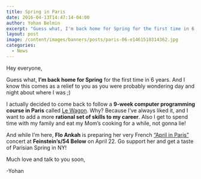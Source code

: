 ```yaml
---
title: Spring in Paris
date: 2016-04-13T14:47:14-04:00
author: Yohan Belmin
excerpt: "Guess what, I'm back home for Spring for the first time in 6 years. And I know this comes as a relief to you as you were probably wondering day and night about where I was ;) I actually decided to come back to follow a 9-week computer programming course in Paris called Le Wagon."
layout: post
image: /content/images/banners/posts/paris-06-e1461510314362.jpg
categories:
  - News
---
```

Hey everyone,

Guess what, **I&#8217;m back home for Spring** for the first time in 6 years. And I know this comes as a relief to you as you were probably wondering day and night about where I was ;)

I actually decided to come back to follow a **9-week computer programming course in Paris** called <a href="https://www.lewagon.com/" target="_blank">Le Wagon</a>. Why? Because I&#8217;ve always liked it, and I want to add a more **rational set of skills to my career**. Also I get to spend time with my family and eat my Mom&#8217;s cooking for a while, not gonna lie!

And while I&#8217;m here, **Flo Ankah** is preparing her very French <a href="http://www.broadwayworld.com/cabaret/article/French-Singer-Floanne-to-Bring-APRIL-IN-PARIS-to-Feinsteins54-Below-20160407" target="_blank">&#8220;April in Paris&#8221;</a> concert at **Feinstein&#8217;s/54 Below** on April 22. Go support her and get a taste of Parisian Spring in NY!

Much love and talk to you soon,

-Yohan
